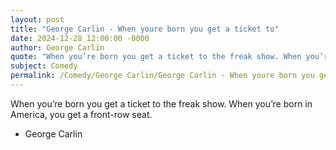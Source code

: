 ```yaml
---
layout: post
title: "George Carlin - When youre born you get a ticket to"
date: 2024-12-28 12:00:00 -0000
author: George Carlin
quote: "When you’re born you get a ticket to the freak show. When you’re born in America, you get a front-row seat."
subject: Comedy
permalink: /Comedy/George Carlin/George Carlin - When youre born you get a ticket to
---
```


When you’re born you get a ticket to the freak show. When you’re born in America, you get a front-row seat.

- George Carlin
